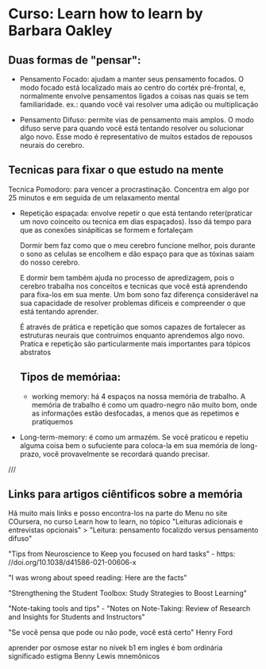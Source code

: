 # Curso: Learn how to learn by Barbara Oakley

## Duas formas de "pensar":
- Pensamento Focado: ajudam a manter seus pensamento focados. O modo focado está localizado mais ao centro do cortéx pré-frontal, e, normalmente envolve pensamentos ligados a coisas nas quais se tem familiaridade. ex.: quando você vai resolver uma adição ou multiplicação

- Pensamento Difuso: permite vias de pensamento mais amplos. O modo difuso serve para quando você está tentando resolver ou solucionar algo novo. Esse modo é representativo de muitos estados de repousos neurais do cerebro.



## Tecnicas para fixar o que estudo na mente
Tecnica Pomodoro: para vencer a procrastinação. Concentra em algo por 25 minutos e em seguida de um relaxamento mental

- Repetição espaçada: envolve repetir o que está tentando reter(praticar um novo coinceito ou tecnica em dias espaçados). Isso dá tempo para que as conexões sinápiticas se formem e fortaleçam

  Dormir bem faz como que o meu cerebro funcione melhor, pois durante o sono as celulas se encolhem e dão espaço para que as tóxinas saiam do nosso cerebro.

  E dormir bem também ajuda no processo de apredizagem, pois o cerebro trabalha nos conceitos e tecnicas que você está aprendendo para fixa-los em sua mente. Um bom sono faz diferença considerável na sua capacidade de resolver problemas dificeis e compreender o que está tentando aprender.


  É através de prática e repetição que somos capazes de fortalecer as estruturas neurais que contruimos enquanto aprendemos algo novo. Pratica e repetição são particularmente mais importantes para tópicos abstratos

  ## Tipos de memóriaa:
  - working memory: há 4 espaços na nossa memória de trabalho. A memória de trabalho é como um quadro-negro não muito bom, onde as informações estão desfocadas, a menos que as repetimos e pratiquemos

- Long-term-memory: é como um armazém. Se você praticou e repetiu alguma coisa bem o sufuciente para coloca-la em sua memória de long-prazo, você provavelmente se recordará quando precisar.

///

## Links para artigos ciêntificos sobre a memória

Há muito mais links e posso encontra-los na parte do Menu no site COursera, no curso Learn how to learn, no tópico "Leituras adicionais e entrevistas opcionais" > "Leitura: pensamento focalizdo versus pensamento difuso" 

 
"Tips from Neuroscience to Keep you focused on hard tasks" - https: 
//doi.org/10.1038/d41586-021-00606-x


"I was wrong about speed reading: Here are the facts" 

"Strengthening the Student Toolbox: Study Strategies to Boost Learning" 

"Note-taking tools and tips" - "Notes on Note-Taking: Review of Research and Insights for Students and Instructors"



"Se você pensa que pode ou não pode, você está certo" Henry Ford



aprender por osmose
estar no nívek b1 em ingles é bom
ordinária significado
estigma
Benny Lewis
mnemônicos